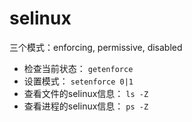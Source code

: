 # selinux

三个模式：enforcing, permissive, disabled

* 检查当前状态： `getenforce`
* 设置模式： `setenforce 0|1`
* 查看文件的selinux信息： `ls -Z`
* 查看进程的selinux信息： `ps -Z`
